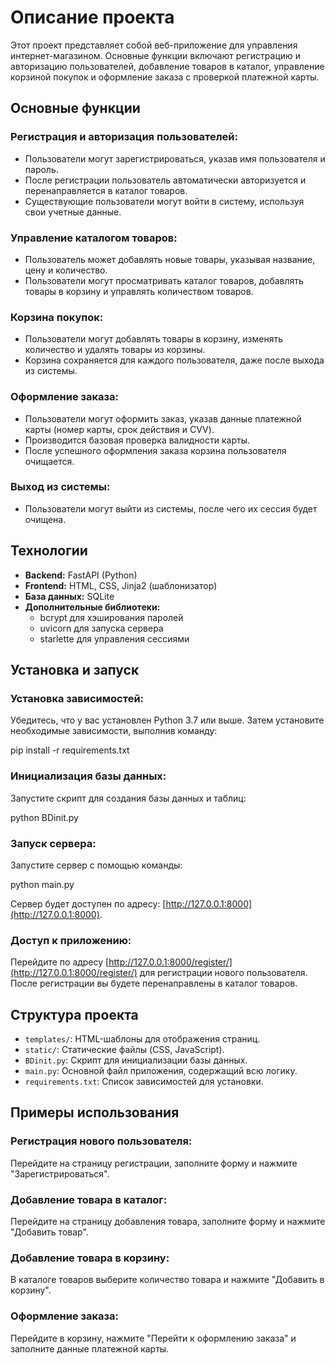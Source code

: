 # Описание проекта

Этот проект представляет собой веб-приложение для управления интернет-магазином. Основные функции включают регистрацию и авторизацию пользователей, добавление товаров в каталог, управление корзиной покупок и оформление заказа с проверкой платежной карты.

## Основные функции

### Регистрация и авторизация пользователей:
- Пользователи могут зарегистрироваться, указав имя пользователя и пароль.
- После регистрации пользователь автоматически авторизуется и перенаправляется в каталог товаров.
- Существующие пользователи могут войти в систему, используя свои учетные данные.

### Управление каталогом товаров:
- Пользователь может добавлять новые товары, указывая название, цену и количество.
- Пользователи могут просматривать каталог товаров, добавлять товары в корзину и управлять количеством товаров.

### Корзина покупок:
- Пользователи могут добавлять товары в корзину, изменять количество и удалять товары из корзины.
- Корзина сохраняется для каждого пользователя, даже после выхода из системы.

### Оформление заказа:
- Пользователи могут оформить заказ, указав данные платежной карты (номер карты, срок действия и CVV).
- Производится базовая проверка валидности карты.
- После успешного оформления заказа корзина пользователя очищается.

### Выход из системы:
- Пользователи могут выйти из системы, после чего их сессия будет очищена.

## Технологии

- **Backend:** FastAPI (Python)
- **Frontend:** HTML, CSS, Jinja2 (шаблонизатор)
- **База данных:** SQLite
- **Дополнительные библиотеки:**
  - bcrypt для хэширования паролей
  - uvicorn для запуска сервера
  - starlette для управления сессиями

## Установка и запуск

### Установка зависимостей:
Убедитесь, что у вас установлен Python 3.7 или выше. Затем установите необходимые зависимости, выполнив команду:

pip install -r requirements.txt

### Инициализация базы данных:
Запустите скрипт для создания базы данных и таблиц:

python BDinit.py

### Запуск сервера:
Запустите сервер с помощью команды:

python main.py

Сервер будет доступен по адресу: [http://127.0.0.1:8000](http://127.0.0.1:8000).

### Доступ к приложению:
Перейдите по адресу [http://127.0.0.1:8000/register/](http://127.0.0.1:8000/register/) для регистрации нового пользователя. После регистрации вы будете перенаправлены в каталог товаров.

## Структура проекта

- `templates/`: HTML-шаблоны для отображения страниц.
- `static/`: Статические файлы (CSS, JavaScript).
- `BDinit.py`: Скрипт для инициализации базы данных.
- `main.py`: Основной файл приложения, содержащий всю логику.
- `requirements.txt`: Список зависимостей для установки.

## Примеры использования

### Регистрация нового пользователя:
Перейдите на страницу регистрации, заполните форму и нажмите "Зарегистрироваться".

### Добавление товара в каталог:
Перейдите на страницу добавления товара, заполните форму и нажмите "Добавить товар".

### Добавление товара в корзину:
В каталоге товаров выберите количество товара и нажмите "Добавить в корзину".

### Оформление заказа:
Перейдите в корзину, нажмите "Перейти к оформлению заказа" и заполните данные платежной карты.

